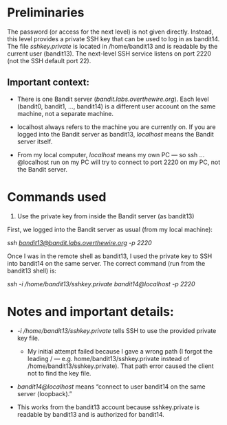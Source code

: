 # Preliminaries

The password (or access for the next level) is not given directly. Instead, this level provides a private SSH key that can be used to log in as bandit14. The file _sshkey.private_ is located in /home/bandit13 and is readable by the current user (bandit13). The next-level SSH service listens on port 2220 (not the SSH default port 22).

## Important context:

- There is one Bandit server (_bandit.labs.overthewire.org_). Each level (bandit0, bandit1, …, bandit14) is a different user account on the same machine, not a separate machine.

- localhost always refers to the machine you are currently on. If you are logged into the Bandit server as bandit13, _localhost_ means the Bandit server itself.

- From my local computer, _localhost_ means my own PC — so ssh ... @localhost run on my PC will try to connect to port 2220 on my PC, not the Bandit server.

# Commands used

1. Use the private key from inside the Bandit server (as bandit13)

First, we logged into the Bandit server as usual (from my local machine):

_ssh bandit13@bandit.labs.overthewire.org -p 2220_

Once I was in the remote shell as bandit13, I used the private key to SSH into bandit14 on the same server. The correct command (run from the bandit13 shell) is:

_ssh -i /home/bandit13/sshkey.private bandit14@localhost -p 2220_

# Notes and important details:

-  _-i /home/bandit13/sshkey.private_ tells SSH to use the provided private key file.

	- My initial attempt failed because I gave a wrong path (I forgot the leading / — e.g. home/bandit13/sshkey.private instead of /home/bandit13/sshkey.private). That path error caused the client not to find the key file.
- _bandit14@localhost_ means “connect to user bandit14 on the same server (loopback).”
- This works from the bandit13 account because sshkey.private is readable by bandit13 and is authorized for bandit14.